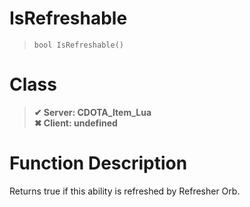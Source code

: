 # IsRefreshable
> `bool IsRefreshable()`
# Class
> __✔ Server: CDOTA_Item_Lua__  
> __✖ Client: undefined__  
# Function Description
Returns true if this ability is refreshed by Refresher Orb.

